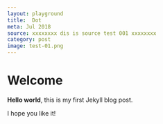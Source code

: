```yaml
---
layout: playground
title:  Dot
meta: Jul 2018
source: xxxxxxxx dis is source test 001 xxxxxxxx
category: post
image: test-01.png
---
```


# Welcome

**Hello world**, this is my first Jekyll blog post.

I hope you like it!